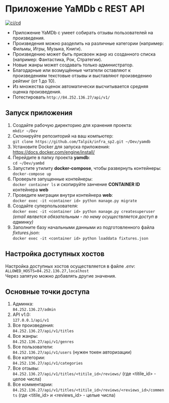 # Приложение YaMDb c REST API
[![ci/cd](https://github.com/Talpik/yamdb_final/actions/workflows/yamdb_workflow.yml/badge.svg)](https://github.com/Talpik/yamdb_final/actions/workflows/yamdb_workflow.yml)
* Приложение YaMDb с умеет собирать отзывы пользователей на произведения. 
* Произведения можно разделить на различные категории (например: Фильмы, Игры, Музыка, Книги). 
* Произведению может быть присвоен жанр из созданного списка (например: Фантастика, Рок, Стратегии). 
* Новые жанры может создавать только администратор. 
* Благодарные или возмущённые читатели оставляют к произведениям текстовые отзывы и выставляют произведению рейтинг (от 1 до 10). 
* Из множества оценок автоматически высчитывается средняя оценка произведения.
* Потестировать `http://84.252.136.27/api/v1/`
## Запуск приложения
1. Создайте рабочую директорию для хранения проекта:
<br> `mkdir ~/Dev`
2. Склонируйте репозиторий на ваш компьютер:
<br> `git clone https://github.com/Talpik/infra_sp2.git ~/Dev/yamdb`
3. Установите Docker для запуска приложения:
<br> <https://docs.docker.com/engine/install/>
4. Перейдите в папку проекта **yamdb**:
<br> `cd ~/Dev/yambd`
5. Запустите утилиту **docker-compose**, чтобы развернуть контейнеры:
<br> `docker-compose up`
6. Проверьте запущенные контейнеры:
<br> `docker container ls` и скопируйте занчение **CONTAINER ID** контейнера **web**
7. Проведите миграции внутри контейнера **web**:
<br> `docker exec -it <container id> python manage.py migrate`
8. Создайте суперпользователя:
<br> `docker exec -it <container id> python manage.py createsuperuser` *(email явлвется обязательным - по нему осуществляется доступ в админку)*
9. Заполните базу начальными данными из подготовленного файла *fixtures.json*:
<br> `docker exec -it <container id> python loaddata fixtures.json`
## Настройка доступных хостов
Настройка доступных хостов осуществляется в файле *.env*:
<br> `ALLOWED_HOSTS=84.252.136.27,localhost`
<br> Через запятую можно добавлять другие значения.
## Основные точки доступа
1. Админка:          <br>`84.252.136.27/admin`
2. API v1.0:         <br>`127.0.0.1/api/v1`
3. Все произведения: <br>`84.252.136.27/api/v1/titles`
4. Все жанры:        <br>`84.252.136.27/api/v1/genres`
5. Все пользователи: <br>`84.252.136.27/api/v1/users` (нужен токен авторизации)
6. Все категории:    <br>`84.252.136.27/api/v1/categories`
7. Все отзывы:       <br>`84.252.136.27/api/v1/titles/<titile_id>/reviews/` (где <titile_id> - целое числа)
8. Все комментарии:  <br>`84.252.136.27/api/v1/titles/<titile_id>/reviews/<reviews_id>/comments` (где <titile_id> и <reviews_id> - целые числа)
